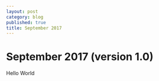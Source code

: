 ```yaml
---
layout: post
category: blog
published: true
title: September 2017
---
```

# September 2017 (version 1.0)
Hello World
